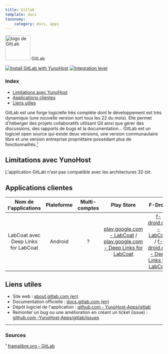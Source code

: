 ```yaml
---
title: Gitlab
template: docs
taxonomy:
    category: docs, apps
---
```


<img src="/images/gitlab_logo.svg" height="80px" alt="logo de GitLab"> GitLab

[![Install GitLab with YunoHost](https://install-app.yunohost.org/install-with-yunohost.png)](https://install-app.yunohost.org/?app=gitlab) [![Integration level](https://dash.yunohost.org/integration/gitlab.svg)](https://dash.yunohost.org/appci/app/gitlab)

### Index

- [Limitations avec YunoHost](#limitations-avec-yunohost)
- [Applications clientes](#applications-clientes)
- [Liens utiles](#liens-utiles)

GitLab est une forge logicielle très complète dont le développement est très dynamique (une nouvelle version sort tous les 22 du mois). Elle permet d'héberger des projets collaboratifs utilisant Git ainsi que gérer des discussions, des rapports de bugs et la documentation... GitLab est un logiciel open source qui existe deux versions, une version communautaire libre et une version entreprise propriétaire possédant plus de fonctionnalités.[¹](#sources)

## Limitations avec YunoHost

L'application GitLab n'est pas compatible avec les architectures 32-bit.

## Applications clientes

| Nom de l'applications | Plateforme | Multi-comptes | Play Store | F-Droid | Apple Store |
|:---------------------:|:----------:|:-------------:|:----------:|:-------:|:-----------:|
| LabCoat avec Deep Links for LabCoat | Android | ? | [play.google.com - LabCoat](https://play.google.com/store/apps/details?id=com.commit451.gitlab) / [play.google.com - Deep Links for LabCoat](https://play.google.com/store/apps/details?id=com.nomadlabs.labcoat.deeplinks) | [f-droid.org - LabCoat](https://f-droid.org/fr/packages/com.commit451.gitlab/) / [f-droid.org - Deep Links for LabCoat](https://f-droid.org/fr/packages/com.nomadlabs.labcoat.deeplinks/) | |

## Liens utiles

+ Site web : [about.gitlab.com (en)](https://about.gitlab.com/)
+ Documentation officielle : [docs.gitlab.com (en)](https://docs.gitlab.com/)
+ Dépôt logiciel de l'application : [github.com - YunoHost-Apps/gitlab](https://github.com/YunoHost-Apps/gitlab_ynh)
+ Remonter un bug ou une amélioration en créant un ticket (issue) : [github.com -YunoHost-Apps/gitlab/issues](https://github.com/YunoHost-Apps/gitlab_ynh/issues)

------

### Sources

¹ [framalibre.org - GitLab](https://framalibre.org/content/gitlab)
